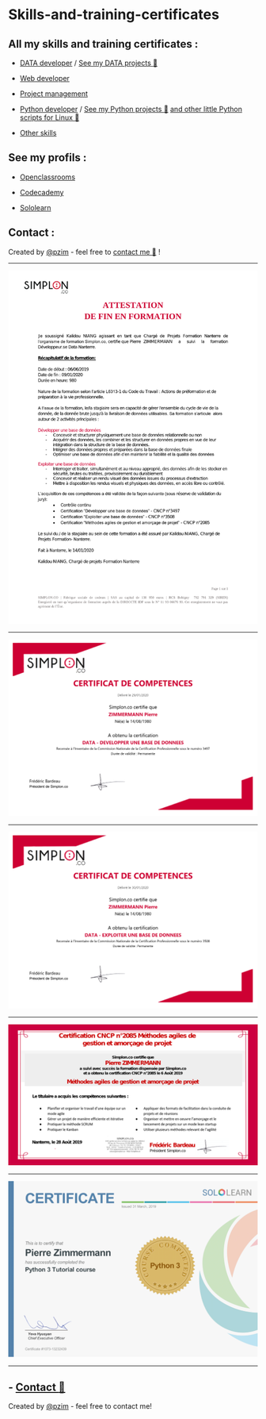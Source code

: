 # Skills-and-training-certificates
## All my skills and training certificates :
- [DATA developer](https://github.com/pzim-devdata/Skills-and-training-certificates/tree/master/DATA%20developer) / [See my DATA projects :blue_book:](https://github.com/pzim-devdata/DATA-developer)
- [Web developer](https://github.com/pzim-devdata/Skills-and-training-certificates/tree/master/Web%20developer)
- [Project management](https://github.com/pzim-devdata/Skills-and-training-certificates/tree/master/Project%20management)
- [Python developer](https://github.com/pzim-devdata/Skills-and-training-certificates/tree/master/Python%20developer) / [See my Python projects :blue_book:](https://github.com/pzim-devdata/DATA-developer)
[and other little Python scripts for Linux :blue_book:](https://github.com/pzim-devdata/Tools-for-Linux)

- [Other skills](https://github.com/pzim-devdata/Skills-and-training-certificates/tree/master/Other%20certificates)

## See my profils :


- [Openclassrooms](https://github.com/pzim-devdata/Skills-and-training-certificates/blob/master/Tableau%20de%20bord%20-%20OpenClassrooms.png)

- [Codecademy](https://www.codecademy.com/profiles/Pzim)

- [Sololearn](https://www.sololearn.com/Profile/13232439)

## Contact :
Created by [@pzim](https://www.pzim.fr/) - feel free to [contact me :email:](mailto:pizim@posteo.net?subject=Contact%20from%20Github)  !



------------------------------------------------

![](https://github.com/pzim-devdata/Skills-and-training-certificates/blob/master/DATA%20developer/Attestation%20de%20fin%20de%20formation%20DDN.png)


------------------------------------------------


![](https://github.com/pzim-devdata/Skills-and-training-certificates/blob/master/DATA%20developer/DEVELOPPER%20UNE%20BASE%20DE%20DONNEES.png)


------------------------------------------------


![](https://github.com/pzim-devdata/Skills-and-training-certificates/blob/master/DATA%20developer/EXPLOITER%20UNE%20BASE%20DE%20DONNEES.png)

------------------------------------------------

![](https://github.com/pzim-devdata/Skills-and-training-certificates/blob/master/Project%20management/M%C3%A9thodes%20agiles%20de%20gestion%20et%20amor%C3%A7age%20de%20projet%20.png)

------------------------------------------------

![](https://github.com/pzim-devdata/Skills-and-training-certificates/blob/master/Python%20developer/Python%20Sololearn.png)


--------------------------------------------

## - [Contact :email:](mailto:contact@pzim.fr?subject=Contact%20from%20Github)
Created by [@pzim](https://www.pzim.fr/) - feel free to contact me!





